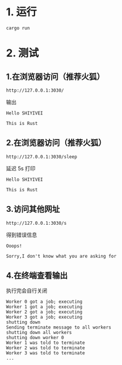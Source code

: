 # 1. 运行

```
cargo run
```

# 2. 测试

## 1.在浏览器访问（推荐火狐）

```
http://127.0.0.1:3030/
```

输出

```
Hello SHIYIVEI

This is Rust
```

## 2.在浏览器访问（推荐火狐）

```
http://127.0.0.1:3030/sleep
```

延迟 5s 打印

```
Hello SHIYIVEI

This is Rust
```

## 3.访问其他网址

```
http://127.0.0.1:3030/s
```

得到错误信息

```
Ooops!

Sorry,I don't know what you are asking for
```

## 4.在终端查看输出

执行完会自行关闭

```
Worker 0 got a job; executing
Worker 1 got a job; executing
Worker 2 got a job; executing
Worker 3 got a job; executing
shutting down
Sending terminate message to all workers
shutting down all workers
shutting down worker 0
Worker 1 was told to terminate
Worker 2 was told to terminate
Worker 3 was told to terminate
...
```
